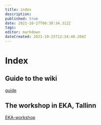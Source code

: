 ```yaml
---
title: index
description: 
published: true
date: 2021-10-27T06:38:34.312Z
tags: 
editor: markdown
dateCreated: 2021-10-25T12:34:40.204Z
---
```


# Index

## Guide to the wiki
[guide](/en/guide)

## The workshop in EKA, Tallinn
[EKA-workshop](/en/WORKSHOP/EKA-workshop)